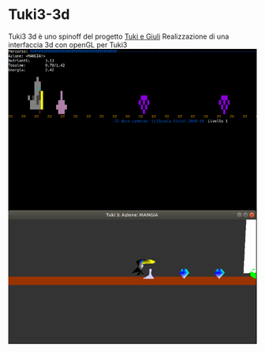 # Tuki3-3d
Tuki3 3d è uno spinoff del progetto [Tuki e Giuli](https://github.com/francescosisini/LIBRO-Sfidare-gli-algoritmi-5-videogiochi-in-C-su-Linux-codice)
Realizzazione di una interfaccia 3d con openGL per Tuki3
![Tuki3_3d](Tuki3_3d.png)
